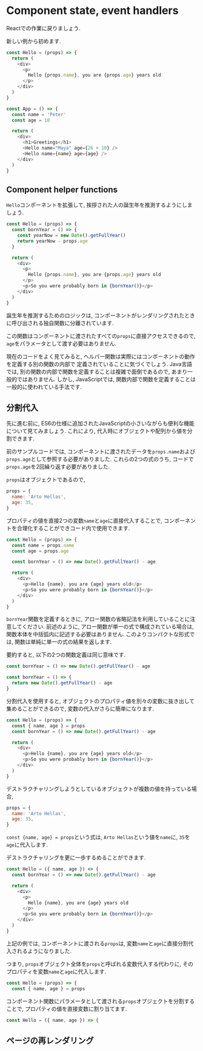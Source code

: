 # Component state, event handlers

Reactでの作業に戻りましょう.

新しい例から初めます.

```js
const Hello = (props) => {
  return (
    <div>
      <p>
        Hello {props.name}, you are {props.age} years old
      </p>
    </div>
  )
}

const App = () => {
  const name = 'Peter'
  const age = 10

  return (
    <div>
      <h1>Greetings</h1>
      <Hello name="Maya" age={26 + 10} />
      <Hello name={name} age={age} />
    </div>
  )
}
```

## Component helper functions
`Hello`コンポーネントを拡張して, 挨拶された人の誕生年を推測するようにしましょう.

```js
const Hello = (props) => {
  const bornYear = () => {
    const yearNow = new Date().getFullYear()
    return yearNow - props.age
  }

  return (
    <div>
      <p>
        Hello {props.name}, you are {props.age} years old
      </p>
      <p>So you were probably born in {bornYear()}</p>
    </div>
  )
}
```

誕生年を推測するためのロジックは, コンポーネントがレンダリングされたときに呼び出される独自関数に分離されています.

この関数はコンポーネントに渡されたすべての`props`に直接アクセスできるので, `age`をパラメータとして渡す必要はありません.

現在のコードをよく見てみると, ヘルパー関数は実際にはコンポーネントの動作を定義する別の関数の内部で
定義されていることに気づくでしょう.
Java言語では, 別の関数の内部で関数を定義することは複雑で面倒であるので, あまり一般的ではありません.
しかし, JavaScriptでは, 関数内部で関数を定義することは一般的に使われている手法です.

## 分割代入
先に進む前に, ES6の仕様に追加されたJavaScriptの小さいながらも便利な機能について見てみましょう.
これにより, 代入時にオブジェクトや配列から値を分割できます.

前のサンプルコードでは, コンポーネントに渡されたデータを`props.name`および`props.age`として参照する必要がありました.
これらの2つの式のうち, コードで`props.age`を2回繰り返す必要がありました.

`props`はオブジェクトであるので,

```js
props = {
  name: 'Arto Hellas',
  age: 35,
}
```

プロパティの値を直接2つの変数`name`と`age`に直接代入することで,
コンポーネントを合理化することができコード内で使用できます.

```js
const Hello = (props) => {
  const name = props.name
  const age = props.age

  const bornYear = () => new Date().getFullYear() - age

  return (
    <div>
      <p>Hello {name}, you are {age} years old</p>
      <p>So you were probably born in {bornYear()}</p>
    </div>
  )
}
```

`bornYear`関数を定義するときに, アロー関数の省略記法を利用していることに注意してください.
前述のように, アロー関数が単一の式で構成されている場合は, 関数本体を中括弧内に記述する必要はありません.
このよりコンパクトな形式では, 関数は単純に単一の式の結果を返します.

要約すると, 以下の2つの関数定義は同じ意味です.

```js
const bornYear = () => new Date().getFullYear() - age

const bornYear = () => {
  return new Date().getFullYear() - age
}
```

分割代入を使用すると, オブジェクトのプロパティ値を別々の変数に抜き出して集めることができるので,
変数の代入がさらに簡単になります.

```js
const Hello = (props) => {
  const { name, age } = props
  const bornYear = () => new Date().getFullYear() - age

  return (
    <div>
      <p>Hello {name}, you are {age} years old</p>
      <p>So you were probably born in {bornYear()}</p>
    </div>
  )
}
```

デストラクチャリングしようとしているオブジェクトが複数の値を持っている場合,

```js
props = {
  name: 'Arto Hellas',
  age: 35,
}
```

`const {name, age} = props`という式は, `Arto Hellas`という値を`name`に, `35`を`age`に代入します.

デストラクチャリングを更に一歩するめることができます.

```js
const Hello = ({ name, age }) => {
  const bornYear = () => new Date().getFullYear() - age

  return (
    <div>
      <p>
        Hello {name}, you are {age} years old
      </p>
      <p>So you were probably born in {bornYear()}</p>
    </div>
  )
}
```

上記の例では, コンポーネントに渡される`props`は, 変数`name`と`age`に直接分割代入されるようになりました.

つまり, `props`オブジェクト全体を`props`と呼ばれる変数代入する代わりに, そのプロパティを変数`name`と`age`に代入します.

```js
const Hello = (props) => {
  const { name, age } = props
```

コンポーネント関数にパラメータとして渡される`props`オブジェクトを分割することで,
プロパティの値を直接変数に割り当てます.

```js
const Hello = ({ name, age }) => {
```

## ページの再レンダリング

